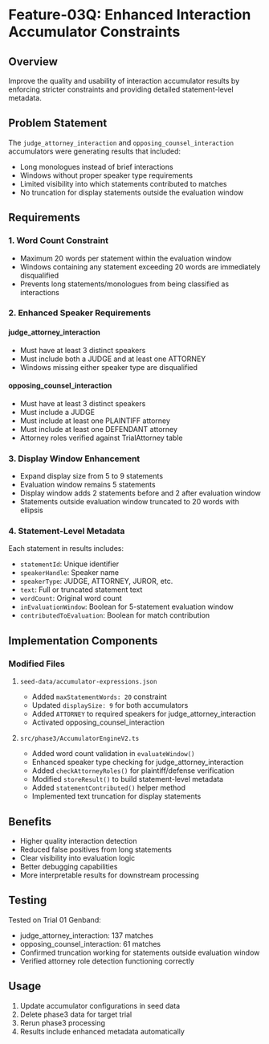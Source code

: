 # Feature-03Q: Enhanced Interaction Accumulator Constraints

## Overview
Improve the quality and usability of interaction accumulator results by enforcing stricter constraints and providing detailed statement-level metadata.

## Problem Statement
The `judge_attorney_interaction` and `opposing_counsel_interaction` accumulators were generating results that included:
- Long monologues instead of brief interactions
- Windows without proper speaker type requirements
- Limited visibility into which statements contributed to matches
- No truncation for display statements outside the evaluation window

## Requirements

### 1. Word Count Constraint
- Maximum 20 words per statement within the evaluation window
- Windows containing any statement exceeding 20 words are immediately disqualified
- Prevents long statements/monologues from being classified as interactions

### 2. Enhanced Speaker Requirements

#### judge_attorney_interaction
- Must have at least 3 distinct speakers
- Must include both a JUDGE and at least one ATTORNEY
- Windows missing either speaker type are disqualified

#### opposing_counsel_interaction
- Must have at least 3 distinct speakers
- Must include a JUDGE
- Must include at least one PLAINTIFF attorney
- Must include at least one DEFENDANT attorney
- Attorney roles verified against TrialAttorney table

### 3. Display Window Enhancement
- Expand display size from 5 to 9 statements
- Evaluation window remains 5 statements
- Display window adds 2 statements before and 2 after evaluation window
- Statements outside evaluation window truncated to 20 words with ellipsis

### 4. Statement-Level Metadata
Each statement in results includes:
- `statementId`: Unique identifier
- `speakerHandle`: Speaker name
- `speakerType`: JUDGE, ATTORNEY, JUROR, etc.
- `text`: Full or truncated statement text
- `wordCount`: Original word count
- `inEvaluationWindow`: Boolean for 5-statement evaluation window
- `contributedToEvaluation`: Boolean for match contribution

## Implementation Components

### Modified Files
1. `seed-data/accumulator-expressions.json`
   - Added `maxStatementWords: 20` constraint
   - Updated `displaySize: 9` for both accumulators
   - Added `ATTORNEY` to required speakers for judge_attorney_interaction
   - Activated opposing_counsel_interaction

2. `src/phase3/AccumulatorEngineV2.ts`
   - Added word count validation in `evaluateWindow()`
   - Enhanced speaker type checking for judge_attorney_interaction
   - Added `checkAttorneyRoles()` for plaintiff/defense verification
   - Modified `storeResult()` to build statement-level metadata
   - Added `statementContributed()` helper method
   - Implemented text truncation for display statements

## Benefits
- Higher quality interaction detection
- Reduced false positives from long statements
- Clear visibility into evaluation logic
- Better debugging capabilities
- More interpretable results for downstream processing

## Testing
Tested on Trial 01 Genband:
- judge_attorney_interaction: 137 matches
- opposing_counsel_interaction: 61 matches
- Confirmed truncation working for statements outside evaluation window
- Verified attorney role detection functioning correctly

## Usage
1. Update accumulator configurations in seed data
2. Delete phase3 data for target trial
3. Rerun phase3 processing
4. Results include enhanced metadata automatically